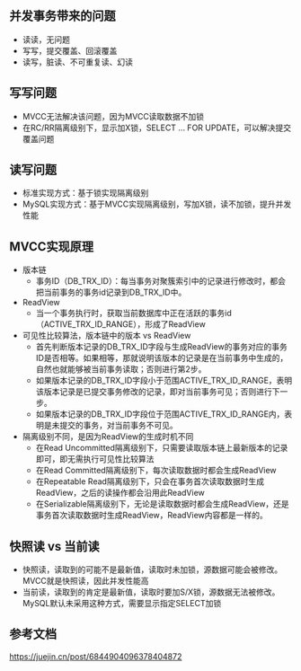 ## 并发事务带来的问题
- 读读，无问题
- 写写，提交覆盖、回滚覆盖
- 读写，脏读、不可重复读、幻读

## 写写问题
- MVCC无法解决该问题，因为MVCC读取数据不加锁
- 在RC/RR隔离级别下，显示加X锁，SELECT ... FOR UPDATE，可以解决提交覆盖问题

## 读写问题
- 标准实现方式：基于锁实现隔离级别
- MySQL实现方式：基于MVCC实现隔离级别，写加X锁，读不加锁，提升并发性能

## MVCC实现原理
- 版本链
  - 事务ID（DB_TRX_ID）：每当事务对聚簇索引中的记录进行修改时，都会把当前事务的事务id记录到DB_TRX_ID中。
- ReadView
  - 当一个事务执行时，获取当前数据库中正在活跃的事务id（ACTIVE_TRX_ID_RANGE），形成了ReadView
- 可见性比较算法，版本链中的版本 vs ReadView
  - 首先判断版本记录的DB_TRX_ID字段与生成ReadView的事务对应的事务ID是否相等。如果相等，那就说明该版本的记录是在当前事务中生成的，自然也就能够被当前事务读取；否则进行第2步。
  - 如果版本记录的DB_TRX_ID字段小于范围ACTIVE_TRX_ID_RANGE，表明该版本记录是已提交事务修改的记录，即对当前事务可见；否则进行下一步。
  - 如果版本记录的DB_TRX_ID字段位于范围ACTIVE_TRX_ID_RANGE内，表明是未提交的事务，对当前事务不可见。
- 隔离级别不同，是因为ReadView的生成时机不同
  - 在Read Uncommitted隔离级别下，只需要读取版本链上最新版本的记录即可，即无需执行可见性比较算法
  - 在Read Committed隔离级别下，每次读取数据时都会生成ReadView
  - 在Repeatable Read隔离级别下，只会在事务首次读取数据时生成ReadView，之后的读操作都会沿用此ReadView
  - 在Serializable隔离级别下，无论是读取数据时都会生成ReadView，还是事务首次读取数据时生成ReadView，ReadView内容都是一样的。

## 快照读 vs 当前读
- 快照读，读取到的可能不是最新值，读取时未加锁，源数据可能会被修改。MVCC就是快照读，因此并发性能高
- 当前读，读取到的肯定是最新值，读取时要加S/X锁，源数据无法被修改。MySQL默认未采用这种方式，需要显示指定SELECT加锁

## 参考文档
https://juejin.cn/post/6844904096378404872

